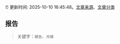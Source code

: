 :alarm_clock: 更新时间: 2025-10-10 16:45:48。[文章来源](/README.md)、[文章分类](/TAGS.md)

## 报告


> 关键字：`报告`、`月报`



